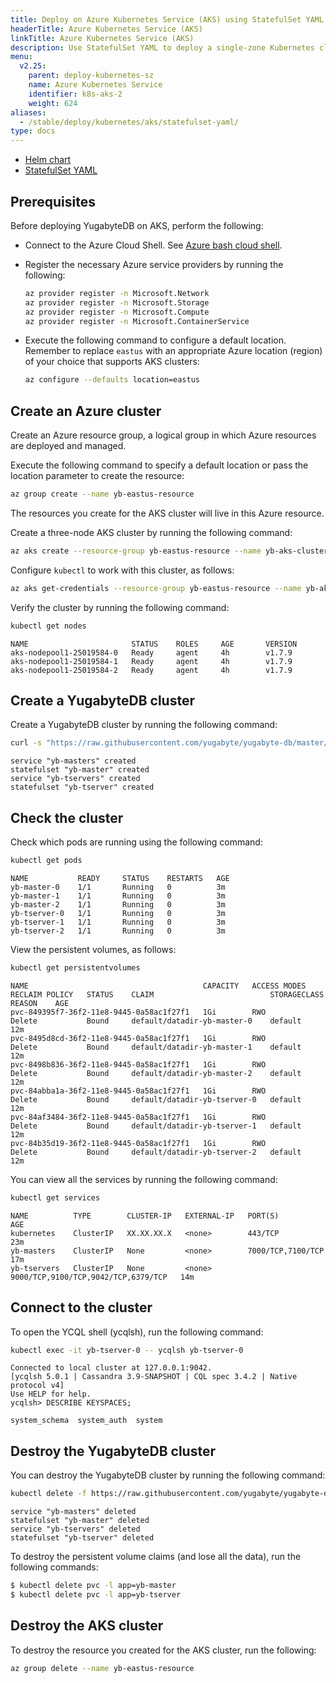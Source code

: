 ```yaml
---
title: Deploy on Azure Kubernetes Service (AKS) using StatefulSet YAML
headerTitle: Azure Kubernetes Service (AKS)
linkTitle: Azure Kubernetes Service (AKS)
description: Use StatefulSet YAML to deploy a single-zone Kubernetes cluster on Azure Kubernetes Service (AKS).
menu:
  v2.25:
    parent: deploy-kubernetes-sz
    name: Azure Kubernetes Service
    identifier: k8s-aks-2
    weight: 624
aliases:
  - /stable/deploy/kubernetes/aks/statefulset-yaml/
type: docs
---
```



<ul class="nav nav-tabs-alt nav-tabs-yb">
  <li >
    <a href="../helm-chart/" class="nav-link">
      <i class="fa-regular fa-dharmachakra" aria-hidden="true"></i>
      Helm chart
    </a>
  </li>
  <li >
    <a href="../statefulset-yaml/" class="nav-link active">
      <i class="fa-regular fa-dharmachakra" aria-hidden="true"></i>
      StatefulSet YAML
    </a>
  </li>
</ul>


## Prerequisites

Before deploying YugabyteDB on AKS, perform the following:

- Connect to the Azure Cloud Shell. See [Azure bash cloud shell](https://shell.azure.com/bash).

- Register the necessary Azure service providers by running the following:

  ```sh
  az provider register -n Microsoft.Network
  az provider register -n Microsoft.Storage
  az provider register -n Microsoft.Compute
  az provider register -n Microsoft.ContainerService
  ```

- Execute the following command to configure a default location. Remember to replace `eastus` with an appropriate Azure location (region) of your choice that supports AKS clusters:

  ```sh
  az configure --defaults location=eastus
  ```

## Create an Azure cluster

Create an Azure resource group, a logical group in which Azure resources are deployed and managed.

Execute the following command to specify a default location or pass the location parameter to create the resource:

```sh
az group create --name yb-eastus-resource
```

 The resources you create for the AKS cluster will live in this Azure resource.

Create a three-node AKS cluster by running the following command:

```sh
az aks create --resource-group yb-eastus-resource --name yb-aks-cluster --node-count 3 --generate-ssh-keys
```

Configure `kubectl` to work with this cluster, as follows:

```sh
az aks get-credentials --resource-group yb-eastus-resource --name yb-aks-cluster
```

Verify the cluster by running the following command:

```sh
kubectl get nodes
```

```output
NAME                       STATUS    ROLES     AGE       VERSION
aks-nodepool1-25019584-0   Ready     agent     4h        v1.7.9
aks-nodepool1-25019584-1   Ready     agent     4h        v1.7.9
aks-nodepool1-25019584-2   Ready     agent     4h        v1.7.9
```

## Create a YugabyteDB cluster

Create a YugabyteDB cluster by running the following command:

```sh
curl -s "https://raw.githubusercontent.com/yugabyte/yugabyte-db/master/cloud/kubernetes/yugabyte-statefulset.yaml" | sed "s/storageClassName: standard/storageClassName: default/g" | kubectl create -f -
```

```output
service "yb-masters" created
statefulset "yb-master" created
service "yb-tservers" created
statefulset "yb-tserver" created
```

## Check the cluster

Check which pods are running using the following command:

```sh
kubectl get pods
```

```output
NAME           READY     STATUS    RESTARTS   AGE
yb-master-0    1/1       Running   0          3m
yb-master-1    1/1       Running   0          3m
yb-master-2    1/1       Running   0          3m
yb-tserver-0   1/1       Running   0          3m
yb-tserver-1   1/1       Running   0          3m
yb-tserver-2   1/1       Running   0          3m
```

View the persistent volumes, as follows:

```sh
kubectl get persistentvolumes
```

```output
NAME                                       CAPACITY   ACCESS MODES   RECLAIM POLICY   STATUS    CLAIM                          STORAGECLASS   REASON    AGE
pvc-849395f7-36f2-11e8-9445-0a58ac1f27f1   1Gi        RWO            Delete           Bound     default/datadir-yb-master-0    default                  12m
pvc-8495d8cd-36f2-11e8-9445-0a58ac1f27f1   1Gi        RWO            Delete           Bound     default/datadir-yb-master-1    default                  12m
pvc-8498b836-36f2-11e8-9445-0a58ac1f27f1   1Gi        RWO            Delete           Bound     default/datadir-yb-master-2    default                  12m
pvc-84abba1a-36f2-11e8-9445-0a58ac1f27f1   1Gi        RWO            Delete           Bound     default/datadir-yb-tserver-0   default                  12m
pvc-84af3484-36f2-11e8-9445-0a58ac1f27f1   1Gi        RWO            Delete           Bound     default/datadir-yb-tserver-1   default                  12m
pvc-84b35d19-36f2-11e8-9445-0a58ac1f27f1   1Gi        RWO            Delete           Bound     default/datadir-yb-tserver-2   default                  12m
```

You can view all the services by running the following command:

```sh
kubectl get services
```

```output
NAME          TYPE        CLUSTER-IP   EXTERNAL-IP   PORT(S)                               AGE
kubernetes    ClusterIP   XX.XX.XX.X   <none>        443/TCP                               23m
yb-masters    ClusterIP   None         <none>        7000/TCP,7100/TCP                     17m
yb-tservers   ClusterIP   None         <none>        9000/TCP,9100/TCP,9042/TCP,6379/TCP   14m
```

## Connect to the cluster

To open the YCQL shell (ycqlsh), run the following command:

```sh
kubectl exec -it yb-tserver-0 -- ycqlsh yb-tserver-0
```

```output
Connected to local cluster at 127.0.0.1:9042.
[ycqlsh 5.0.1 | Cassandra 3.9-SNAPSHOT | CQL spec 3.4.2 | Native protocol v4]
Use HELP for help.
ycqlsh> DESCRIBE KEYSPACES;

system_schema  system_auth  system
```

## Destroy the YugabyteDB cluster

You can destroy the YugabyteDB cluster by running the following command:

```sh
kubectl delete -f https://raw.githubusercontent.com/yugabyte/yugabyte-db/master/cloud/kubernetes/yugabyte-statefulset.yaml
```

```output
service "yb-masters" deleted
statefulset "yb-master" deleted
service "yb-tservers" deleted
statefulset "yb-tserver" deleted
```

To destroy the persistent volume claims (and lose all the data), run the following commands:

```sh
$ kubectl delete pvc -l app=yb-master
$ kubectl delete pvc -l app=yb-tserver
```

## Destroy the AKS cluster

To destroy the resource you created for the AKS cluster, run the following:

```sh
az group delete --name yb-eastus-resource
```
